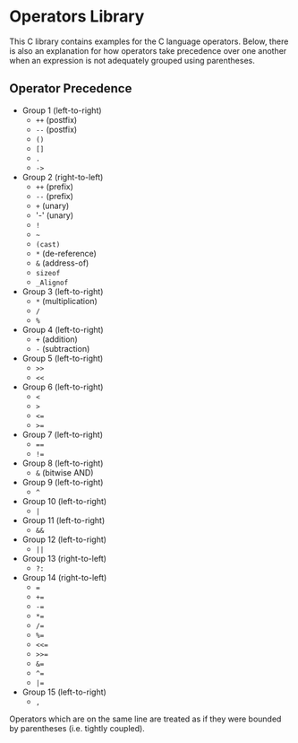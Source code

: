 # Operators Library

This C library contains examples for the C language operators. Below, there is also an explanation for how operators take precedence over one another when an expression is not adequately grouped using parentheses.

## Operator Precedence

- Group 1 (left-to-right)
  - `++` (postfix)
  - `--` (postfix)
  - `()`
  - `[]`
  - `.`
  - `->`
- Group 2 (right-to-left)
  - `++` (prefix)
  - `--` (prefix)
  - `+` (unary)
  - '-' (unary)
  - `!`
  - `~`
  - `(cast)`
  - `*` (de-reference)
  - `&` (address-of)
  - `sizeof`
  - `_Alignof`
- Group 3 (left-to-right)
  - `*` (multiplication)
  - `/`
  - `%`
- Group 4 (left-to-right)
  - `+` (addition)
  - `-` (subtraction)
- Group 5 (left-to-right)
  - `>>`
  - `<<`
- Group 6 (left-to-right)
  - `<`
  - `>`
  - `<=`
  - `>=`
- Group 7 (left-to-right)
  - `==`
  - `!=`
- Group 8 (left-to-right)
  - `&` (bitwise AND)
- Group 9 (left-to-right)
  - `^`
- Group 10 (left-to-right)
  - `|`
- Group 11 (left-to-right)
  - `&&`
- Group 12 (left-to-right)
  - `||`
- Group 13 (right-to-left)
  - `?:`
- Group 14 (right-to-left)
  - `=`
  - `+=`
  - `-=`
  - `*=`
  - `/=`
  - `%=`
  - `<<=`
  - `>>=`
  - `&=`
  - `^=`
  - `|=`
- Group 15 (left-to-right)
  - `,`
  
Operators which are on the same line are treated as if they were bounded by parentheses (i.e. tightly coupled).
